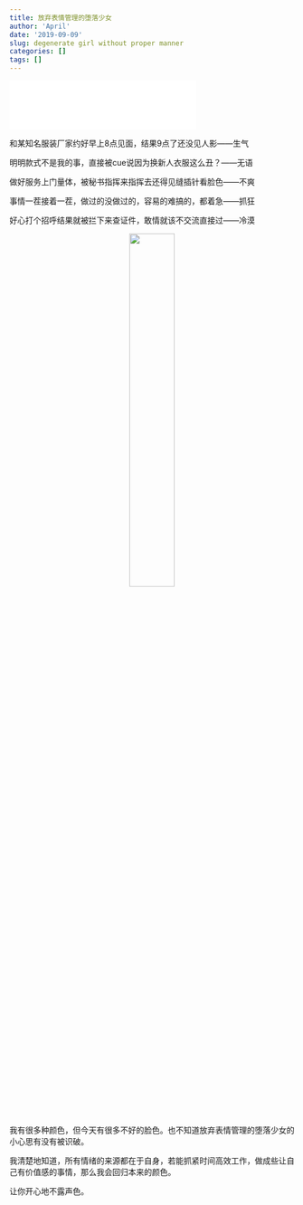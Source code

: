 ```yaml
---
title: 放弃表情管理的堕落少女
author: 'April'
date: '2019-09-09'
slug: degenerate girl without proper manner
categories: []
tags: []
---
```


<iframe frameborder="no" border="0" marginwidth="0" marginheight="0" width=330 height=86 src="//music.163.com/outchain/player?type=2&id=571338636&auto=0&height=66"></iframe>

和某知名服装厂家约好早上8点见面，结果9点了还没见人影——生气

明明款式不是我的事，直接被cue说因为换新人衣服这么丑？——无语

做好服务上门量体，被秘书指挥来指挥去还得见缝插针看脸色——不爽

事情一茬接着一茬，做过的没做过的，容易的难搞的，都着急——抓狂

好心打个招呼结果就被拦下来查证件，敢情就该不交流直接过——冷漠

<div align="center"><img src="/figure/2019-09-09/fig1.jpg" width="40%" \></div>

我有很多种颜色，但今天有很多不好的脸色。也不知道放弃表情管理的堕落少女的小心思有没有被识破。

我清楚地知道，所有情绪的来源都在于自身，若能抓紧时间高效工作，做成些让自己有价值感的事情，那么我会回归本来的颜色。

让你开心地不露声色。
